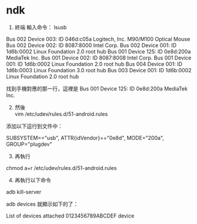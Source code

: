 # ndk

1. 終端 輸入命令： lsusb

Bus 002 Device 003: ID 046d:c05a Logitech, Inc. M90/M100 Optical Mouse
Bus 002 Device 002: ID 8087:8000 Intel Corp.
Bus 002 Device 001: ID 1d6b:0002 Linux Foundation 2.0 root hub
Bus 001 Device 125: ID 0e8d:200a MediaTek Inc.
Bus 001 Device 002: ID 8087:8008 Intel Corp.
Bus 001 Device 001: ID 1d6b:0002 Linux Foundation 2.0 root hub
Bus 004 Device 001: ID 1d6b:0003 Linux Foundation 3.0 root hub
Bus 003 Device 001: ID 1d6b:0002 Linux Foundation 2.0 root hub

找到手機對應的那一行，這裡是 
Bus 001 Device 125: ID 0e8d:200a MediaTek Inc.


2. 然後  
vim /etc/udev/rules.d/51-android.rules

添加以下這行到文件中：

SUBSYSTEM=="usb", ATTR{idVendor}=="0e8d", MODE="200a", GROUP="plugdev"

3. 再執行

chmod a+r /etc/udev/rules.d/51-android.rules

4. 再執行以下命令


adb kill-server

adb devices 
就顯示如下的了：

List of devices attached
0123456789ABCDEF    device
